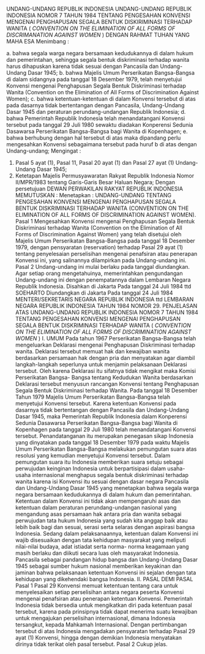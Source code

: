  UNDANG-UNDANG REPUBLIK INDONESIA UNDANG-UNDANG REPUBLIK INDONESIA NOMOR 7 TAHUN 1984 TENTANG PENGESAHAN KONVENSI MENGENAI PENGHAPUSAN SEGALA BENTUK DISKIRIMINASI TERHADAP WANITA ( _CONVENTION ON THE ELIMINATION OF_ _ALL FORMS OF DISCRIMANATION AGAINST WOMEN_ )
DENGAN RAHMAT TUHAN YANG MAHA ESA
Menimbang :

a. bahwa segala warga negara bersamaan kedudukannya di dalam hukum dan pemerintahan, sehingga segala bentuk diskriminasi terhadap wanita harus dihapuskan karena tidak sesuai dengan Pancasila dan Undang-Undang Dasar 1945;
b. bahwa Majelis Umum Perserikatan Bangsa-Bangsa di dalam sidangnya pada tanggal 18 Desember 1979, telah menyetujui Konvensi mengenai Penghapusan Segala Bentuk Diskriminasi terhadap Wanita (Convention on the Elimination of All Forms of Discrimination Against Women);
c. bahwa ketentuan-ketentuan di dalam Konvensi tersebut di atas pada dasarnya tidak bertentangan dengan Pancasila, Undang-Undang Dasar 1945 dan peraturan perundang-undangan Republik Indonesia;
d. bahwa Pemerintah Republik Indonesia telah menandatangani Konvensi tersebut pada tanggal 29 Juli 1980 sewaktu diadakan Konperensi Sedunia Dasawarsa Perserikatan Bangsa-Bangsa bagi Wanita di Kopenhagen;
e. bahwa berhubung dengan hal tersebut di atas maka dipandang perlu mengesahkan Konvensi sebagaimana tersebut pada huruf b di atas dengan Undang-undang;
Mengingat :

1. Pasal 5 ayat (1), Pasal 11, Pasal 20 ayat (1) dan Pasal 27 ayat (1) Undang-Undang Dasar 1945;
2. Ketetapan Majelis Permusyawaratan Rakyat Republik Indonesia Nomor II/MPR/1983 tentang Garis-Garis Besar Haluan Negara; Dengan persetujuan DEWAN PERWAKILAN RAKYAT REPUBLIK INDONESIA
MEMUTUSKAN :
 Menetapkan : UNDANG-UNDANG TENTANG PENGESAHAN KONVENSI MENGENAI PENGHAPUSAN SEGALA BENTUK DISKRIMINASI TERHADAP WANITA (CONVENTION ON THE ELIMINATION OF ALL FORMS OF DISCRIMINATION AGAINST WOMEN).
Pasal 1
Mengesahkan Konvensi mengenai Penghapusan Segala Bentuk Diskriminasi terhadap Wanita (Convention on the Elimination of All Forms of Discrimination Against Women) yang telah disetujui oleh Majelis Umum Perserikatan Bangsa-Bangsa pada tanggal 18 Desember 1979, dengan pensyaratan (reservation) terhadap Pasal 29 ayat (1) tentang penyelesaian perselisihan mengenai penafsiran atau penerapan Konvensi ini, yang salinannya dilampirkan pada Undang-undang ini.
Pasal 2
Undang-undang ini mulai berlaku pada tanggal diundangkan.
Agar setiap orang mengetahuinya, memerintahkan pengundangan Undang-undang ini dengan penempatannya dalam Lembaran Negara Republik Indonesia. Disahkan di Jakarta Pada tanggal 24 Juli 1984 ttd SOEHARTO Diundangkan di Jakarta Pada tanggal 24 Juli 1984 MENTERI/SEKRETARIS NEGARA REPUBLIK INDONESIA ttd LEMBARAN NEGARA REPUBLIK INDONESIA TAHUN 1984 NOMOR 29. PENJELASAN ATAS UNDANG-UNDANG REPUBLIK INDONESIA NOMOR 7 TAHUN 1984 TENTANG PENGESAHAN KONVENSI MENGENAI PENGHAPUSAN SEGALA BENTUK DISKRIMINASI TERHADAP WANITA ( _CONVENTION ON THE ELIMINATION OF ALL FORMS OF_ _DISCRIMINATION AGAINST WOMEN_ ) I. UMUM Pada tahun 1967 Perserikatan Bangsa-Bangsa telah mengeluarkan Deklarasi mengenai Penghapusan Diskriminasi terhadap wanita. Deklarasi tersebut memuat hak dan kewajiban wanita berdasarkan persamaan hak dengan pria dan menyatakan agar diambil langkah-langkah seperlunya untuk menjamin pelaksanaan Deklarasi tersebut. Oleh karena Deklarasi itu sifatnya tidak mengikat maka Komisi Perserikatan Bangsa- Bangsa tentang Kedudukan Wanita berdasarkan Deklarasi tersebut menyusun rancangan Konvensi tentang Penghapusan Segala Bentuk Diskriminasi terhadap Wanita. Pada tanggal 18 Desember Tahun 1979 Majelis Umum Perserikatan Bangsa-Bangsa telah menyetujui Konvensi tersebut. Karena ketentuan Konvensi pada dasarnya tidak bertentangan dengan Pancasila dan Undang-Undang Dasar 1945, maka Pemerintah Republik Indonesia dalam Konperensi Sedunia Dasawarsa Perserikatan Bangsa-Bangsa bagi Wanita di Kopenhagen pada tanggal 29 Juli 1980 telah menandatangani Konvensi tersebut. Penandatanganan itu merupakan penegasan sikap Indonesia yang dinyatakan pada tanggal 18 Desember 1979 pada waktu Majelis Umum Perserikatan Bangsa-Bangsa melakukan pemungutan suara atas resolusi yang kemudian menyetujui Konvensi tersebut. Dalam pemungutan suara itu Indonesia memberikan suara setuju sebagai perwujudan keinginan Indonesia untuk berpartisipasi dalam usaha-usaha internasional menghapus segala bentuk diskriminasi terhadap wanita karena isi Konvensi itu sesuai dengan dasar negara Pancasila dan Undang-Undang Dasar 1945 yang menetapkan bahwa segala warga negara bersamaan kedudukannya di dalam hukum dan pemerintahan. Ketentuan dalam Konvensi ini tidak akan mempengaruhi asas dan ketentuan dalam peraturan perundang-undangan nasional yang mengandung asas persamaan hak antara pria dan wanita sebagai perwujudan tata hukum Indonesia yang sudah kita anggap baik atau lebih baik bagi dan sesuai, serasi serta selaras dengan aspirasi bangsa Indonesia. Sedang dalam pelaksanaannya, ketentuan dalam Konvensi ini wajib disesuaikan dengan tata kehidupan masyarakat yang meliputi nilai-nilai budaya, adat istiadat serta norma- norma keagamaan yang masih berlaku dan diikuti secara luas oleh masyarakat Indonesia. Pancasila sebagai pandangan hidup bangsa dan Undang-Undang Dasar 1945 sebagai sumber hukum nasional memberikan keyakinan dan jaminan bahwa pelaksanaan ketentuan Konvensi ini sejalan dengan tata kehidupan yang dikehendaki bangsa Indonesia. II. PASAL DEMI PASAL
Pasal 1
Pasal 29 Konvensi memuat ketentuan tentang cara untuk menyelesaikan setiap perselisihan antara negara peserta Konvensi mengenai penafsiran atau penerapan ketentuan Konvensi. Pemerintah Indonesia tidak bersedia untuk mengikatkan diri pada ketentuan pasal tersebut, karena pada prinsipnya tidak dapat menerima suatu kewajiban untuk mengajukan perselisihan internasional, dimana Indonesia tersangkut, kepada Mahkamah Internasional. Dengan pertimbangan tersebut di atas Indonesia mengadakan pensyaratan terhadap Pasal 29 ayat (1) Konvensi, hingga dengan demikian Indonesia menyatakan dirinya tidak terikat oleh pasal tersebut.
Pasal 2
Cukup jelas.